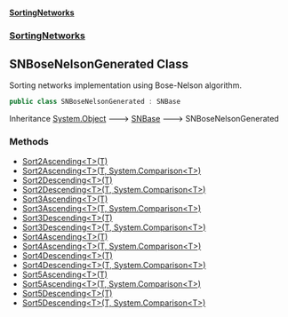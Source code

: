 #### [SortingNetworks](./index.md 'index')
### [SortingNetworks](./SortingNetworks.md 'SortingNetworks')
## SNBoseNelsonGenerated Class
Sorting networks implementation using Bose-Nelson algorithm.  
```csharp
public class SNBoseNelsonGenerated : SNBase
```
Inheritance [System.Object](https://docs.microsoft.com/en-us/dotnet/api/System.Object 'System.Object') &#129106; [SNBase](./SortingNetworks-SNBase.md 'SortingNetworks.SNBase') &#129106; SNBoseNelsonGenerated  
### Methods
- [Sort2Ascending&lt;T&gt;(T)](./SortingNetworks-SNBoseNelsonGenerated-Sort2Ascending-T-(T).md 'SortingNetworks.SNBoseNelsonGenerated.Sort2Ascending&lt;T&gt;(T)')
- [Sort2Ascending&lt;T&gt;(T, System.Comparison&lt;T&gt;)](./SortingNetworks-SNBoseNelsonGenerated-Sort2Ascending-T-(T_System-Comparison-T-).md 'SortingNetworks.SNBoseNelsonGenerated.Sort2Ascending&lt;T&gt;(T, System.Comparison&lt;T&gt;)')
- [Sort2Descending&lt;T&gt;(T)](./SortingNetworks-SNBoseNelsonGenerated-Sort2Descending-T-(T).md 'SortingNetworks.SNBoseNelsonGenerated.Sort2Descending&lt;T&gt;(T)')
- [Sort2Descending&lt;T&gt;(T, System.Comparison&lt;T&gt;)](./SortingNetworks-SNBoseNelsonGenerated-Sort2Descending-T-(T_System-Comparison-T-).md 'SortingNetworks.SNBoseNelsonGenerated.Sort2Descending&lt;T&gt;(T, System.Comparison&lt;T&gt;)')
- [Sort3Ascending&lt;T&gt;(T)](./SortingNetworks-SNBoseNelsonGenerated-Sort3Ascending-T-(T).md 'SortingNetworks.SNBoseNelsonGenerated.Sort3Ascending&lt;T&gt;(T)')
- [Sort3Ascending&lt;T&gt;(T, System.Comparison&lt;T&gt;)](./SortingNetworks-SNBoseNelsonGenerated-Sort3Ascending-T-(T_System-Comparison-T-).md 'SortingNetworks.SNBoseNelsonGenerated.Sort3Ascending&lt;T&gt;(T, System.Comparison&lt;T&gt;)')
- [Sort3Descending&lt;T&gt;(T)](./SortingNetworks-SNBoseNelsonGenerated-Sort3Descending-T-(T).md 'SortingNetworks.SNBoseNelsonGenerated.Sort3Descending&lt;T&gt;(T)')
- [Sort3Descending&lt;T&gt;(T, System.Comparison&lt;T&gt;)](./SortingNetworks-SNBoseNelsonGenerated-Sort3Descending-T-(T_System-Comparison-T-).md 'SortingNetworks.SNBoseNelsonGenerated.Sort3Descending&lt;T&gt;(T, System.Comparison&lt;T&gt;)')
- [Sort4Ascending&lt;T&gt;(T)](./SortingNetworks-SNBoseNelsonGenerated-Sort4Ascending-T-(T).md 'SortingNetworks.SNBoseNelsonGenerated.Sort4Ascending&lt;T&gt;(T)')
- [Sort4Ascending&lt;T&gt;(T, System.Comparison&lt;T&gt;)](./SortingNetworks-SNBoseNelsonGenerated-Sort4Ascending-T-(T_System-Comparison-T-).md 'SortingNetworks.SNBoseNelsonGenerated.Sort4Ascending&lt;T&gt;(T, System.Comparison&lt;T&gt;)')
- [Sort4Descending&lt;T&gt;(T)](./SortingNetworks-SNBoseNelsonGenerated-Sort4Descending-T-(T).md 'SortingNetworks.SNBoseNelsonGenerated.Sort4Descending&lt;T&gt;(T)')
- [Sort4Descending&lt;T&gt;(T, System.Comparison&lt;T&gt;)](./SortingNetworks-SNBoseNelsonGenerated-Sort4Descending-T-(T_System-Comparison-T-).md 'SortingNetworks.SNBoseNelsonGenerated.Sort4Descending&lt;T&gt;(T, System.Comparison&lt;T&gt;)')
- [Sort5Ascending&lt;T&gt;(T)](./SortingNetworks-SNBoseNelsonGenerated-Sort5Ascending-T-(T).md 'SortingNetworks.SNBoseNelsonGenerated.Sort5Ascending&lt;T&gt;(T)')
- [Sort5Ascending&lt;T&gt;(T, System.Comparison&lt;T&gt;)](./SortingNetworks-SNBoseNelsonGenerated-Sort5Ascending-T-(T_System-Comparison-T-).md 'SortingNetworks.SNBoseNelsonGenerated.Sort5Ascending&lt;T&gt;(T, System.Comparison&lt;T&gt;)')
- [Sort5Descending&lt;T&gt;(T)](./SortingNetworks-SNBoseNelsonGenerated-Sort5Descending-T-(T).md 'SortingNetworks.SNBoseNelsonGenerated.Sort5Descending&lt;T&gt;(T)')
- [Sort5Descending&lt;T&gt;(T, System.Comparison&lt;T&gt;)](./SortingNetworks-SNBoseNelsonGenerated-Sort5Descending-T-(T_System-Comparison-T-).md 'SortingNetworks.SNBoseNelsonGenerated.Sort5Descending&lt;T&gt;(T, System.Comparison&lt;T&gt;)')
